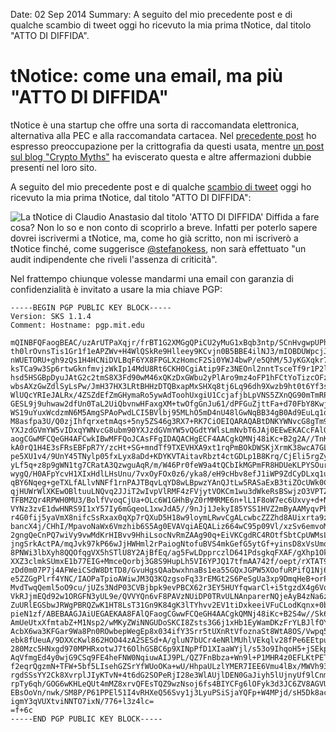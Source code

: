 Date: 02 Sep 2014
Summary: A seguito del mio precedente post e di qualche scambio di tweet oggi ho ricevuto la mia prima tNotice, dal titolo "ATTO DI DIFFIDA".

# tNotice: come una email, ma più "ATTO DI DIFFIDA" #

tNotice è una startup che offre una sorta di raccomandata elettronica,
alternativa alla PEC e alla raccomandata cartacea. Nel [precedente
post](http://www.jacquerie.it/perche-non-mi-iscrivero-a-tnotice) ho espresso
preoccupazione per la crittografia da questi usata, mentre [un post sul blog
"Crypto
Myths"](http://cryptomyths.blogspot.it/2014/07/e-semplice-e-non-funziona.html)
ha eviscerato questa e altre affermazioni dubbie presenti nel loro sito.

A seguito del mio precedente post e di qualche [scambio di
tweet](https://twitter.com/Jaconotar/status/505073250209378304) oggi ho
ricevuto la mia prima tNotice, dal titolo "ATTO DI DIFFIDA":

<img src="/attachments/claudio_anastasio_atto_di_diffida.jpg"
  alt="La tNotice di Claudio Anastasio dal titolo 'ATTO DI DIFFIDA'"/>
Diffida a fare cosa? Non lo so e non conto di scoprirlo a breve. Infatti per
poterlo sapere dovrei iscrivermi a tNotice, ma, come ho già scritto, non mi
iscriverò a tNotice finché, come suggerisce
[@stefanokess](https://twitter.com/stefanokess/status/504197132531015680), non
sarà effettuato "un audit indipendente che riveli l'assenza di criticità".

Nel frattempo chiunque volesse mandarmi una email con garanzia di
confidenzialità è invitato a usare la mia chiave PGP:

    -----BEGIN PGP PUBLIC KEY BLOCK-----
    Version: SKS 1.1.4
    Comment: Hostname: pgp.mit.edu

    mQINBFQFaogBEAC/uzArUTPaXqjr/frBT1G2XMGgQPiCU2yMuG1xBqb3ntp/SCnHvgwpUPh4
    th0lrOvnsTis1Gr1f1eAPZWv+H4WlQSkRe9Hlleey9KCvjn0B5BBE4ilNJ3/mIOBDUWpcjJV
    nWUETORU+gh9zQs1H4HCNiDVLBqF6YX8FPGLXzHomcF2Si0YWJ4bwP/e5QhM/5JyKGXqkr7o
    ksTCa9w3Sp6rtwGknfmvjzWkIp14MdU8Rt6CKH0CgiAtip9Fz3NEOnl2nntTsceTf9r1P2lW
    hsd5HSGBpDyuJAtG2c2tmS8X3Fd90wM46xQKzDxGWbu2yPlAro9mz4oFP1hFCtYoTizcOFzc
    wbsAXzGwZdlSyLsPw/JmH37HX3LRtBHHzDTQBxapMxSHXq8tj6Lq96dh9Xwzb9ht0t6Yf3sF
    WlUQcYRIeJALRx/4ZSZdEfZmGHymaRo5ywAdToohUxgiU1CcjafjbLpVNS5ZXnQG90mTmRPK
    GESL9j9uhwaw2dfUn0TaL2UiQbvnwHFaxgXM+twOfgGnJu61/dPFGuZjttFa+d70FbY8Kwj3
    WS19uYuxWcdzmN6M5AmgSPAoPwdLCI5BVlbj95MLhO5mD4nU48lGwNqBB34gB0Ad9EuLq1ol
    M8asfpa3U/Q0zjIhfqrxetmAqs+5ny5ZS46g3RX7+RK7CiOEIQARAQABtDNKYWNvcG8gTm90
    YXJzdGVmYW5vIDxqYWNvcG8ubm90YXJzdGVmYW5vQGdtYWlsLmNvbT6JAj0EEwEKACcFAlQF
    aogCGwMFCQeGH4AFCwkIBwMFFQoJCAsFFgIDAQACHgECF4AACgkQMNj48iKc+B2g2A//TnK5
    kA0rQ1H4E3sFRsEBFpR7Y/zcHt+SG+mndTf9TXEVHXA9xt1rqPmBOkDWSKjXrmK38wcA7GLc
    pe5XU1v4/9UnY45TNylp05fxLyx8aDd+KDYKVTAitavRbzt4ctGDLp1B8Krq/CjEli5rgZyL
    yLf5q+z8p9gWN1tg7CRatA3QzwguAqR/m/W46Pr0feW9a4tQCbIkMGPmFR8HDUeKLPYSOurM
    wygQ/H0AFpYcvH1XIxHdlLHsUnu/7vxOyFOx0z6/yka8/eH9cHbv8efJ1iWP9ZdCyDLxq1uZ
    qBY6Nqeg+geTXLfALlvNNFf1rnPAJTBqvLqYD8wLBpwzYAnQJtLw5RASaExB3tiZOcUWk0CP
    qjHUWrWlXKEwOBltuuLNQvq2JJiT2wIvpVlRMF4zFVjytVOKCm1wu3dWkeRsBSwjzO3VPTZ1
    TFBMZQr4RPWH0MU3/BolfVvoqCjUa+OLc6W1GHhByZ0rMMRME6n+lL1F8oW7ec6Uxvy+d+NV
    VYNz3zvE1dwHNRS9I1xY57Iy6mGqeoL1xwJdA5//9nJj1JekyI85YSS1HVZ2mByAAMyqvPbi
    r4G0fij5yaVmX8nifcSsRxax0qXp7rQXuD5H18w9loymLRwvCgALcwbcZZZhd8AUixrta9zM
    bancX4j/CHhI/MpavoNaWx6Vmzhib6S5Ag0EVAVqiAEQALiz664wC95p09Vl/xzSv6emvoMi
    2gngQeCnPQ7wiVy9vwMdKrHIBvv9HhiLsocNvRmZAAg90q+EiVKCgdRC4ROtfSbtCpUWMsL0
    jngSrkActPA/mqJvk97kP66wJjHWHml2rPaiogNtofuBVS4mkGefG5ytGf+yinsD8xVsUmoZ
    8PNWi3lbXyh8QQOfqgVX5hSTlU8Y2AjBfEq/ag5FwLDpprczlD641PdsgkqFXAF/gXhp1Ok8
    XXZ3clmkSUmxE1b77EIG+MmceQorbj3G8S9HupLh5VI6YPJQ17tfmAA742f/oept/rXTAT9h
    zDd0m07P7j4AFWeiCSdW8DtTD8/GvuHgsQAabwxhnaBs1ea55GQxJGPW5XOofuRPifQ1Nj6/
    e5ZZGgPlrf4YNC/IAOPaTpioAWiwJM3Q3KQzgsoFq33rEMGt2S6PeSgUa3xp9DmqHeB+orPs
    MvdTwqQeml5oO9cu/jUZs3NdP03CVBjbpk9evPBCX62r3EY5HUYfqwarCl+i5tgzdX4g6VqP
    VkRJjmEQd92w1ORGFN3yUL9e/QVVYQn6vF8PAVzNUiDP0TRvULNAnparerNQjeAyB4zNa6zB
    ZuURlEGSbwJRWgPBRQZwK1HT8LsT31Gn9K84gK3lTYhvv2EV1tiDxkeeiVFuCLodKqnx+0be
    pieN1zf/ABEBAAGJAiUEGAEKAA8FAlQFaogCGwwFCQeGH4AACgkQMNj48iKc+B2S4w//Sk6V
    AmUeUtxXfmtabZ+M1Nsp2/wMKyZWiNNGUDoSKCI8Zsts3G6j1xHb1EyWamDKzFrYLBJlfOYm
    AcbX6wa3KFGar9Wa8Pn0ROwbepWegEp8x034ifY3Srr5tUXnRtVfoznaSt8WtA8OS/Vwpq5W
    ebk8fUeuA/9DXXcKwl862HOO44zA2SESd+A/gluN7bUCr4eNRlMUhlVEkqlv28fPe6EEtpug
    280Mzc5HNxgd970MPHRxotwJ7t6OlhGSBC6p9XINpPfD1XIaaWYjl/s53o9IhqoH5+jSEkpd
    AqVfmgEd4y0wjG9CSq9FE4heFNW0NqiuwAIJ9PL/QZ7FnBbza+Wn9l+P1MHR4z0EFLKtPETk
    f2eqrQgzmN+TFW+5bf5LIsehGZSrYfWUoOKa+wU/HhpaULzlYMER7IEE6Vmu4lBx/MWVh93J
    rgdSSsYY2Ck8XvrplJIyKTvN+4t6dG2SOPeRjI28e3WlAUjlDEN0GaJiyh5lUjnyUf9lCnmj
    rpTy6qh/GOG6wKHLeQUt4mMZ8xrvQFEsTQZ9wzNsoj6fs4BIYCFg6lOFyk3d3JC6ZV8AGVUr
    EBsOoVn/nwk/SM8P/P61PPEl51I4vRHXeQ56Svy1j3LyuPSiSjaYQFp+W4MPjd/sH5Dk8acW
    igmY3qVUXtviNNTO7ixN/776+l3z4lc=
    =f+6c
    -----END PGP PUBLIC KEY BLOCK-----

